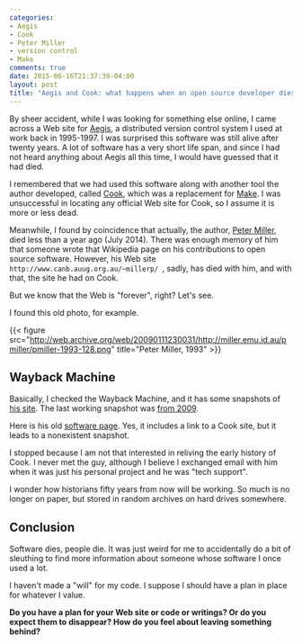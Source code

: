 ```yaml
---
categories:
- Aegis
- Cook
- Peter Miller
- version control
- Make
comments: true
date: 2015-06-16T21:37:39-04:00
layout: post
title: "Aegis and Cook: what happens when an open source developer dies?"
---
```


By sheer accident, while I was looking for something else online, I
came across a Web site for [Aegis](http://aegis.sourceforge.net/), a
distributed version control system I used at work back in 1995-1997. I
was surprised this software was still alive after twenty years. A lot
of software has a very short life span, and since I had not heard
anything about Aegis all this time, I would have guessed that it had
died.

I remembered that we had used this software along with another tool
the author developed, called
[Cook](https://ftp.gnu.org/non-gnu/cook.README), which was a
replacement for
[Make](https://en.wikipedia.org/wiki/Make_%28software%29). I was
unsuccessful in locating any official Web site for Cook, so I assume
it is more or less dead.

Meanwhile, I found by coincidence that actually, the author,
[Peter Miller](https://en.wikipedia.org/wiki/Peter_Miller_%28software_engineer%29),
died less than a year ago (July 2014). There was enough memory of him
that someone wrote that Wikipedia page on his contributions to open
source software. However, his Web site `http://www.canb.auug.org.au/~millerp/
`, sadly, has died with him, and with that, the site he had on Cook.

But we know that the Web is "forever", right? Let's see.

I found this old photo, for example.

{{< figure
src="http://web.archive.org/web/20090111230031/http://miller.emu.id.au/pmiller/pmiller-1993-128.png"
title="Peter Miller, 1993" >}}

<!--more-->

## Wayback Machine

Basically, I checked the Wayback Machine, and it has some snapshots of
[his site](http://web.archive.org/web/*/http://www.canb.auug.org.au/~millerp/). The
last working snapshot was
[from 2009](http://web.archive.org/web/20090111230031/http://miller.emu.id.au/pmiller/).

Here is his old
[software page](http://web.archive.org/web/20090327074944/http://miller.emu.id.au/pmiller/software/). Yes,
it includes a link to a Cook site, but it leads to a nonexistent
snapshot.

I stopped because I am not that interested in reliving the early
history of Cook. I never met the guy, although I believe I exchanged
email with him when it was just his personal project and he was "tech
support".

I wonder how historians fifty years from now will be working. So much
is no longer on paper, but stored in random archives on hard drives
somewhere.

## Conclusion

Software dies, people die. It was just weird for me to accidentally do
a bit of sleuthing to find more information about someone whose
software I once used a lot.

I haven't made a "will" for my code. I suppose I should have a plan in
place for whatever I value.

**Do you have a plan for your Web site or code or writings? Or do you
  expect them to disappear? How do you feel about leaving something
  behind?**
